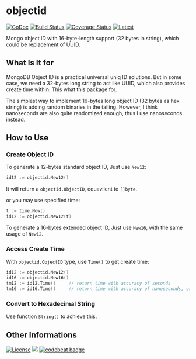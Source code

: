 # objectid

[![GoDoc](https://godoc.org/github.com/Andrew-M-C/go.objectid?status.svg)](https://godoc.org/github.com/Andrew-M-C/go.objectid)
[![Build Status](https://travis-ci.org/Andrew-M-C/go.objectid.svg?branch=master)](https://travis-ci.org/Andrew-M-C/go.objectid)
[![Coverage Status](https://coveralls.io/repos/github/Andrew-M-C/go.objectid/badge.svg)](https://coveralls.io/github/Andrew-M-C/go.objectid)
[![Latest](https://img.shields.io/badge/latest-v1.0.2-blue.svg)](https://github.com/Andrew-M-C/go.objectid/tree/v1.0.2)

Mongo object ID with 16-byte-length support (32 bytes in string), which could be replacement of UUID.

## What Is It for

MongoDB Object ID is a practical universal uniq ID solutions. But in some case, we need a 32-bytes long string to act like UUID, which also provides create time within. This what this package for.

The simplest way to implement 16-bytes long object ID (32 bytes as hex string) is adding random binaries in the tailing. However, I think nanoseconds are also quite randomized enough, thus I use nanoseconds instead.

## How to Use

### Create Object ID

To generate a 12-bytes standard object ID, Just use `New12`:

```go
id12 := objectid.New12()
```

It will return a `objectid.ObjectID`, equavilent to `[]byte`.

or you may use specified time:

```go
t := time.Now()
id12 := objectid.New12(t)
```

To generate a 16-bytes extended object ID, Just use `New16`, with the same usage of `New12`.

### Access Create Time

With `objectid.ObjectID` type, use `Time()` to get create time:

```go
id12 := objectid.New12()
id16 := objectid.New16()
tm12 := id12.Time()     // return time with accuracy of seconds
tm16 := id16.Time()     // return time with accuracy of nanoseconds, or microseconds in some OS
```

### Convert to Hexadecimal String

Use function `String()` to achieve this.

## Other Informations

[![License](https://img.shields.io/badge/license-BSD%203--Clause-blue.svg)](https://opensource.org/licenses/BSD-3-Clause)
[![](https://goreportcard.com/badge/github.com/Andrew-M-C/go.objectid)](https://goreportcard.com/report/github.com/Andrew-M-C/go.mysqlx)
[![codebeat badge](https://codebeat.co/badges/75922c43-e3af-4c63-8b8a-0e7da8f88acf)](https://codebeat.co/projects/github-com-andrew-m-c-go-objectid-master)
